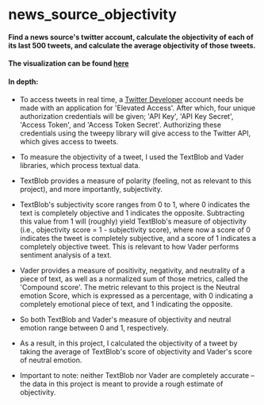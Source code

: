 # news_source_objectivity
#### Find a news source's twitter account, calculate the objectivity of each of its last 500 tweets, and calculate the average objectivity of those tweets.



#### The visualization can be found [here](https://share.streamlit.io/hzarashid/news_source_objectivity/main/twitter_objectivity.py)

#### In depth:
- To access tweets in real time, a [Twitter Developer](https://developer.twitter.com/en) account needs be made with an application for 'Elevated Access'. After which, four unique authorization credentials will be given; 'API Key', 'API Key Secret', 'Access Token', and 'Access Token Secret'. Authorizing these credentials using the tweepy library will give access to the Twitter API, which gives access to tweets.

- To measure the objectivity of a tweet, I used the TextBlob and Vader libraries, which process textual data. 

- TextBlob provides a measure of polarity (feeling, not as relevant to this project), and more importantly, subjectivity. 
- TextBlob's subjectivity score ranges from 0 to 1, where 0 indicates the text is completely objective and 1 indicates the opposite. Subtracting this value from 1 will (roughly) yield TextBlob's measure of objectivity (i.e., objectivity score = 1 - subjectivity score), where now a score of 0 indicates the tweet is completely subjective, and a score of 1 indicates a completely objective tweet. This is relevant to how Vader performs sentiment analysis of a text.

 - Vader provides a measure of positivity, negativity, and neutrality of a piece of text, as well as a normalized sum of those metrics, called the 'Compound score'.  The metric relevant to this project is the Neutral emotion Score, which is expressed as a percentage, with 0 indicating a completely emotional piece of text, and 1 indicating the opposite. 
 
 - So both TextBlob and Vader's measure of objectivity and neutral emotion range between 0 and 1, respectively.
 - As a result, in this project, I calculated the objectivity of a tweet by taking the average of TextBlob's score of objectivity and Vader's score of neutral emotion.

- Important to note: neither TextBlob nor Vader are completely accurate – the data in this project is meant to provide a rough estimate of objectivity.
